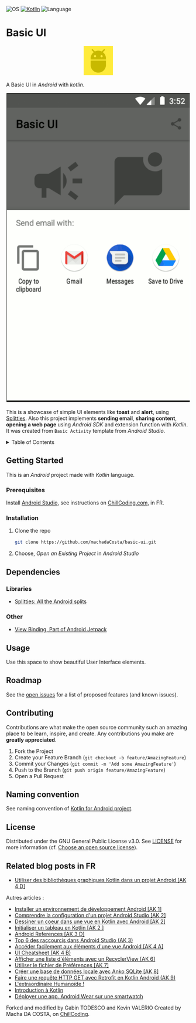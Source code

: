 ![OS](https://badgen.net/badge/OS/Android?icon=https://raw.githubusercontent.com/androiddevnotes/awesome-android-kotlin-apps/master/assets/android.svg&color=3ddc84)
[![Kotlin](https://img.shields.io/badge/Kotlin-1.1.2-blue.svg)](http://kotlinlang.org)
![Language](https://img.shields.io/github/languages/top/cortinico/kotlin-android-template?color=blue&logo=kotlin)

# Basic UI

<p align="center">
  <img src="app/src/main/ic_launcher-playstore.png" alt="Basic UI logo" width="80" height="80">
</p>

A Basic UI in _Android_ with _kotlin_.

![GIF demo](app/src/main/basic-ui.gif)

This is a showcase of simple UI elements like **toast** and **alert**, using [Splitties](https://github.com/LouisCAD/Splitties).
Also this project implements **sending email**, **sharing content**, **opening a web page**
using _Android SDK_ and extension function with _Kotlin_.
It was created from `Basic Activity` template from _Android Studio_.

<!-- TABLE OF CONTENTS -->
<details close>
  <summary>Table of Contents</summary>
  <ul>
    <li>
      <a href="#getting-started">Getting Started</a>
      <ul>
        <li><a href="#prerequisites">Prerequisites</a></li>
        <li><a href="#installation">Installation</a></li>
      </ul>
    </li>
    <li><a href="#dependencies">Dependencies</a></li>
    <li><a href="#usage">Usage</a></li>
    <li><a href="#roadmap">Roadmap</a></li>
    <li><a href="#contributing">Contributing</a></li>
    <li><a href="#naming-convention">Naming convention</a></li>
    <li><a href="#license">License</a></li>
    <li><a href="#related-blog-posts-in-fr">Related blog posts in FR</a></li>
    <li><a href="#contact">Contact</a></li>
  </ul>
</details>

## Getting Started

This is an _Android_ project made with _Kotlin_ language.

### Prerequisites

Install [Android Studio](https://developer.android.com/studio), see instructions
on [ChillCoding.com](https://www.chillcoding.com/blog/2016/08/03/android-studio-installation/),
in FR.

### Installation

1. Clone the repo
   ```sh
   git clone https://github.com/machadaCosta/basic-ui.git
   ```
2. Choose, _Open an Existing Project_ in _Android Studio_

## Dependencies

### Libraries
  * [Splitties: All the Android splits](https://github.com/LouisCAD/Splitties)

### Other
  * [View Binding, Part of Android Jetpack](https://developer.android.com/topic/libraries/view-binding)

## Usage

Use this space to show beautiful User Interface elements.

## Roadmap

See the [open issues](https://github.com/machadaCosta/basic-ui/issues) for a list of proposed features (and known issues).

## Contributing

Contributions are what make the open source community such an amazing place to be learn, inspire, and create. Any contributions you make are **greatly appreciated**.

1. Fork the Project
2. Create your Feature Branch (`git checkout -b feature/AmazingFeature`)
3. Commit your Changes (`git commit -m 'Add some AmazingFeature'`)
4. Push to the Branch (`git push origin feature/AmazingFeature`)
5. Open a Pull Request

## Naming convention

See naming convention of [Kotlin for Android project](https://gitlab.com/chillcoding-at-the-beach/kotlin-for-android/-/wikis/Naming-Convention).

## License

Distributed under the GNU General Public License v3.0. See [LICENSE](https://github.com/machadaCosta/basic-ui/blob/main/LICENSE) for more information (cf. [Choose an open source license](https://choosealicense.com/)).

## Related blog posts in FR

 * [Utiliser des bibliothèques graphiques Kotlin dans un projet Android \[AK 4 D\]](https://www.chillcoding.com/blog/2017/10/09/utiliser-bibliotheque-graphique-kotlin-android/)

 Autres articles :
 * [Installer un environnement de développement Android \[AK 1\]](https://www.chillcoding.com/blog/2016/08/03/android-studio-installation/)
 * [Comprendre la configuration d'un projet Android Studio \[AK 2\]](https://www.chillcoding.com/blog/2017/09/28/configurer-kotlin-projet-android/)
 * [Dessiner un coeur dans une vue en Kotlin avec Android \[AK 2\]](https://www.chillcoding.com/android-custom-view-heart/)
 * [Initialiser un tableau en Kotlin \[AK 2 \]](https://www.chillcoding.com/blog/2019/09/26/kotlin-array/)
 * [Android References \[AK 3 D\]](https://www.chillcoding.com/blog/2017/01/27/android-references/)
 * [Top 6 des raccourcis dans Android Studio (AK 3)](https://www.chillcoding.com/blog/2016/04/01/android-top-raccourcis/)
 * [Accéder facilement aux éléments d'une vue Android \[AK 4 A\]](https://www.chillcoding.com/blog/2017/10/03/utiliser-extensions-kotlin/)
 * [UI Cheatsheet (AK 4 B)](https://www.chillcoding.com/blog/2017/01/16/android-ui-cheatsheet/)
 * [Afficher une liste d'éléments avec un RecyclerView \[AK 6\]](https://www.chillcoding.com/blog/2018/10/22/creer-liste-recyclerview-kotlin-android/)
 * [Utiliser le fichier de Préférences \[AK 7\]](https://www.chillcoding.com/blog/2014/10/10/utiliser-fichier-preferences/)
 * [Créer une base de données locale avec Anko SQLite \[AK 8\]](https://www.chillcoding.com/blog/2018/01/17/creer-bdd-sqlite-kotlin-android/)
 * [Faire une requête HTTP GET avec Retrofit en Kotlin Android (AK 9)](https://www.chillcoding.com/blog/2017/03/14/requete-http-get-retrofit-android/)
 * [L'extraordinaire Humanoïde !](https://www.chillcoding.com/blog/2014/08/08/extraordinaire-humanoide/)
 * [Introduction à Kotlin](https://www.chillcoding.com/blog/2017/07/11/android-kotlin-introduction/)
 * [Déployer une app. Android Wear sur une smartwatch](https://www.chillcoding.com/blog/2016/06/14/android-wear-configuration/)


Forked and modified by Gabin TODESCO and Kevin VALERIO
Created by Macha DA COSTA, on [ChillCoding](https://www.chillcoding.com/?#about).
